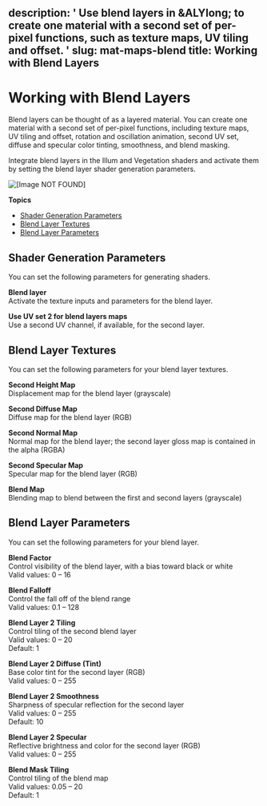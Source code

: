 description: ' Use blend layers in &ALYlong; to create one material with a second
  set of per-pixel functions, such as texture maps, UV tiling and offset. '
slug: mat-maps-blend
title: Working with Blend Layers
---
# Working with Blend Layers<a name="mat-maps-blend"></a>

Blend layers can be thought of as a layered material\. You can create one material with a second set of per\-pixel functions, including texture maps, UV tiling and offset, rotation and oscillation animation, second UV set, diffuse and specular color tinting, smoothness, and blend masking\.

Integrate blend layers in the Illum and Vegetation shaders and activate them by setting the blend layer shader generation parameters\.

![\[Image NOT FOUND\]](/images/userguide/shared-blend-layer-example.png)

**Topics**
+ [Shader Generation Parameters](#mat-maps-blend-shader-generation-parameters)
+ [Blend Layer Textures](#mat-maps-blend-layer-textures)
+ [Blend Layer Parameters](#mat-maps-blend-layer-parameters)

## Shader Generation Parameters<a name="mat-maps-blend-shader-generation-parameters"></a>

You can set the following parameters for generating shaders\.

**Blend layer**  
Activate the texture inputs and parameters for the blend layer\.

**Use UV set 2 for blend layers maps**  
Use a second UV channel, if available, for the second layer\.

## Blend Layer Textures<a name="mat-maps-blend-layer-textures"></a>

You can set the following parameters for your blend layer textures\.

**Second Height Map**  
Displacement map for the blend layer \(grayscale\)

**Second Diffuse Map**  
Diffuse map for the blend layer \(RGB\)

**Second Normal Map**  
Normal map for the blend layer; the second layer gloss map is contained in the alpha \(RGBA\)

**Second Specular Map**  
Specular map for the blend layer \(RGB\)

**Blend Map**  
Blending map to blend between the first and second layers \(grayscale\)

## Blend Layer Parameters<a name="mat-maps-blend-layer-parameters"></a>

You can set the following parameters for your blend layer\.

**Blend Factor**  
Control visibility of the blend layer, with a bias toward black or white  
Valid values: 0 – 16

**Blend Falloff**  
Control the fall off of the blend range  
Valid values: 0\.1 – 128

**Blend Layer 2 Tiling**  
Control tiling of the second blend layer  
Valid values: 0 – 20  
Default: 1

**Blend Layer 2 Diffuse \(Tint\)**  
Base color tint for the second layer \(RGB\)  
Valid values: 0 – 255

**Blend Layer 2 Smoothness**  
Sharpness of specular reflection for the second layer  
Valid values: 0 – 255  
Default: 10

**Blend Layer 2 Specular**  
Reflective brightness and color for the second layer \(RGB\)  
Valid values: 0 – 255

**Blend Mask Tiling**  
Control tiling of the blend map  
Valid values: 0\.05 – 20  
Default: 1